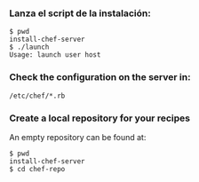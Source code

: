 ### Lanza el script de la instalación:

    $ pwd
    install-chef-server
    $ ./launch
    Usage: launch user host

### Check the configuration on the server in:

    /etc/chef/*.rb

### Create a local repository for your recipes

An empty repository can be found at:

    $ pwd
    install-chef-server
    $ cd chef-repo


